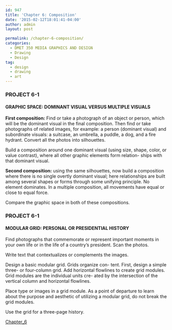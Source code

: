 ```yaml
---
id: 947
title: 'Chapter 6: Composition'
date: '2015-02-12T18:01:41-04:00'
author: admin
layout: post

permalink: /chapter-6-composition/
categories:
  - DMET 350 MEDIA GRAPHICS AND DESIGN
  - Drawing
  - Design
tag:
  - design
  - drawing
  - art
---
```


### PROJECT 6-1

#### GRAPHIC SPACE: DOMINANT VISUAL VERSUS MULTIPLE VISUALS

**First composition:** Find or take a photograph of an object or person, which will be the dominant visual in the final composition. Then find or take photographs of related images, for example: a person (dominant visual) and subordinate visuals: a suitcase, an umbrella, a puddle, a dog, and a fire hydrant. Convert all the photos into silhouettes.

Build a composition around one dominant visual (using size, shape, color, or value contrast), where all other graphic elements form relation- ships with that dominant visual.

**Second composition:** using the same silhouettes, now build a composition where there is no single overtly dominant visual; here relationships are built among several shapes or forms through some unifying principle. No element dominates. In a multiple composition, all movements have equal or close to equal force.

Compare the graphic space in both of these compositions.

### PROJECT 6-1

#### MODULAR GRID: PERSONAL OR PRESIDENTIAL HISTORY

Find photographs that commemorate or represent important moments in your own life or in the life of a country’s president. Scan the photos.

Write text that contextualizes or complements the images.

Design a basic modular grid. Grids organize con- tent. First, design a simple three- or four-column grid. Add horizontal flowlines to create grid modules. Grid modules are the individual units cre- ated by the intersection of the vertical column and horizontal flowlines.

Place type or images in a grid module. As a point of departure to learn about the purpose and aesthetic of utilizing a modular grid, do not break the grid modules.

Use the grid for a three-page history.

[Chapter_6](https://www.nuggetofjoy.com/wp-content/uploads/2015/02/Chapter_6.pdf)
